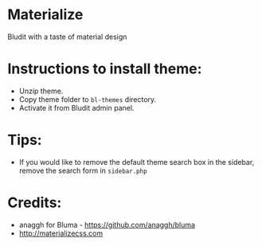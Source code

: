 # Materialize

Bludit with a taste of material design

# Instructions to install theme:
* Unzip theme.
* Copy theme folder to `bl-themes` directory.
* Activate it from Bludit admin panel.

# Tips:
* If you would like to remove the default theme search box in the sidebar, remove the search form in `sidebar.php`

# Credits:
* anaggh for Bluma - https://github.com/anaggh/bluma
* http://materializecss.com
